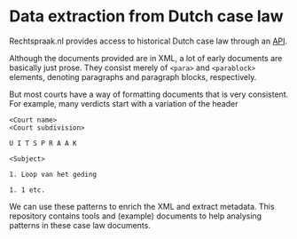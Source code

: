 Data extraction from Dutch case law
===================================

Rechtspraak.nl provides access to historical Dutch case law through an [API](http://www.rechtspraak.nl/Uitspraken-en-Registers/Uitspraken/Open-Data/Pages/default.aspx). 

Although the documents provided are in XML, a lot of early documents are basically just prose. They consist merely of `<para>` and `<parablock>` elements, denoting paragraphs and paragraph blocks, respectively. 

But most courts have a way of formatting documents that is very consistent. For example, many verdicts start with a variation of the header

    <Court name>
    <Court subdivision>

    U I T S P R A A K
    
    <Subject>
    
    1. Loop van het geding
    
    1. 1 etc.
    
We can use these patterns to enrich the XML and extract metadata. This repository contains tools and (example) documents to help analysing patterns in these case law documents.

